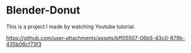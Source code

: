 # Blender-Donut
This is a project I made by watching Youtube tutorial.



https://github.com/user-attachments/assets/bff05507-06b5-43c0-879b-435b06cf73f3


